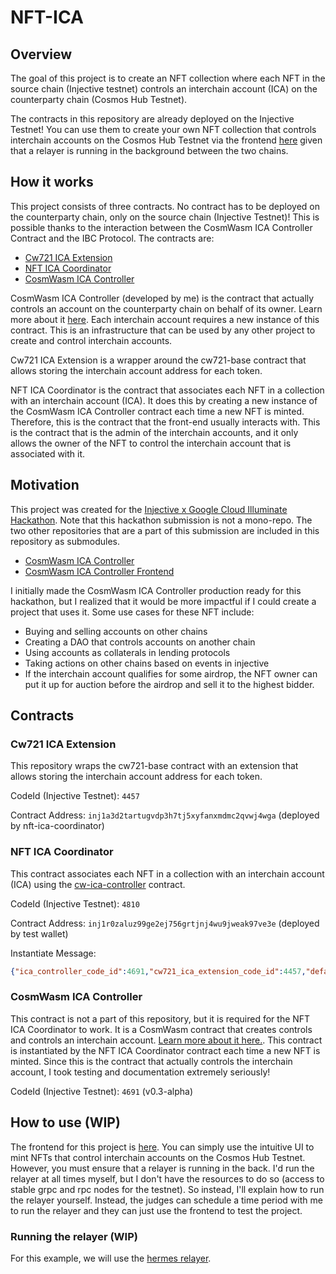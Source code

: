 # NFT-ICA

## Overview

The goal of this project is to create an NFT collection where each NFT in the source chain (Injective testnet) controls an interchain account (ICA) on the counterparty chain (Cosmos Hub Testnet).

The contracts in this repository are already deployed on the Injective Testnet! You can use them to create your own NFT collection that controls interchain accounts on the Cosmos Hub Testnet via the frontend [here]() given that a relayer is running in the background between the two chains.

## How it works

This project consists of three contracts. No contract has to be deployed on the counterparty chain, only on the source chain (Injective Testnet)!
This is possible thanks to the interaction between the CosmWasm ICA Controller Contract and the IBC Protocol.
The contracts are:

- [Cw721 ICA Extension](#cw721-ica-extension)
- [NFT ICA Coordinator](#nft-ica-coordinator)
- [CosmWasm ICA Controller](#cosmwasm-ica-controller)

CosmWasm ICA Controller (developed by me) is the contract that actually controls an account on the counterparty chain on behalf of its owner. Learn more about it [here](https://github.com/srdtrk/cw-ica-controller/). Each interchain account requires a new instance of this contract.
This is an infrastructure that can be used by any other project to create and control interchain accounts.

Cw721 ICA Extension is a wrapper around the cw721-base contract that allows storing the interchain account address for each token.

NFT ICA Coordinator is the contract that associates each NFT in a collection with an interchain account (ICA). It does this by creating a new instance of the CosmWasm ICA Controller contract each time a new NFT is minted. Therefore, this is the contract that the front-end usually interacts with.
This is the contract that is the admin of the interchain accounts, and it only allows the owner of the NFT to control the interchain account that is associated with it.

## Motivation

This project was created for the [Injective x Google Cloud Illuminate Hackathon](https://dorahacks.io/hackathon/illuminate/detail).
Note that this hackathon submission is not a mono-repo. The two other repositories that are a part of this submission are included in this repository as submodules.

- [CosmWasm ICA Controller](#cosmwasm-ica-controller)
- [CosmWasm ICA Controller Frontend](https://github.com/srdtrk/nft-ica-ui)

I initially made the CosmWasm ICA Controller production ready for this hackathon, but I realized that it would be more impactful if I could create a project that uses it. Some use cases for these NFT include:

- Buying and selling accounts on other chains
- Creating a DAO that controls accounts on another chain
- Using accounts as collaterals in lending protocols
- Taking actions on other chains based on events in injective
- If the interchain account qualifies for some airdrop, the NFT owner can put it up for auction before the airdrop and sell it to the highest bidder.

## Contracts

### Cw721 ICA Extension

This repository wraps the cw721-base contract with an extension that allows storing the interchain account address for each token.

CodeId (Injective Testnet): `4457`

Contract Address: `inj1a3d2tartugvdp3h7tj5xyfanxmdmc2qvwj4wga` (deployed by nft-ica-coordinator)

### NFT ICA Coordinator

This contract associates each NFT in a collection with an interchain account (ICA) using the [cw-ica-controller](https://github.com/srdtrk/cw-ica-controller/) contract.

CodeId (Injective Testnet): `4810`

Contract Address: `inj1r0zaluz99ge2ej756grtjnj4wu9jweak97ve3e` (deployed by test wallet)

Instantiate Message:

```json
{"ica_controller_code_id":4691,"cw721_ica_extension_code_id":4457,"default_chan_init_options": {"connection_id": "connection-187","counterparty_connection_id": "connection-3015"}}
```

### CosmWasm ICA Controller

This contract is not a part of this repository, but it is required for the NFT ICA Coordinator to work. It is a CosmWasm contract that creates controls and controls an interchain account. [Learn more about it here.](https://github.com/srdtrk/cw-ica-controller/).
This contract is instantiated by the NFT ICA Coordinator contract each time a new NFT is minted.
Since this is the contract that actually controls the interchain account, I took testing and documentation extremely seriously!

CodeId (Injective Testnet): `4691` (v0.3-alpha)

## How to use (WIP)

The frontend for this project is [here](). You can simply use the intuitive UI to mint NFTs that control interchain accounts on the Cosmos Hub Testnet. However, you must ensure that a relayer is running in the back.
I'd run the relayer at all times myself, but I don't have the resources to do so (access to stable grpc and rpc nodes for the testnet). So instead, I'll explain how to run the relayer yourself.
Instead, the judges can schedule a time period with me to run the relayer and they can just use the frontend to test the project.

### Running the relayer (WIP)

For this example, we will use the [hermes relayer](https://hermes.informal.systems/).
